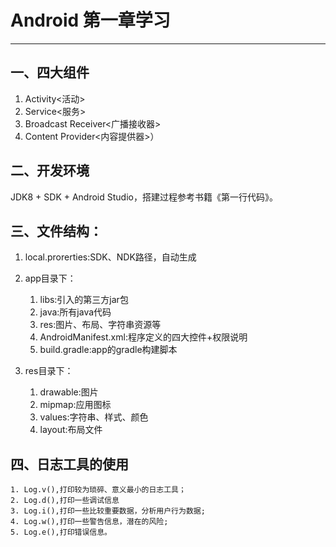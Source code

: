 # Android 第一章学习
---

## 一、四大组件
1. Activity<活动>
2. Service<服务>
3. Broadcast Receiver<广播接收器>
4. Content Provider<内容提供器>）

## 二、开发环境
JDK8 + SDK + Android Studio，搭建过程参考书籍《第一行代码》。

## 三、文件结构：
1. local.prorerties:SDK、NDK路径，自动生成

2. app目录下：
    1. libs:引入的第三方jar包
	2. java:所有java代码
	3. res:图片、布局、字符串资源等
	4. AndroidManifest.xml:程序定义的四大控件+权限说明
	5. build.gradle:app的gradle构建脚本

3. res目录下：
    1. drawable:图片
    2. mipmap:应用图标
    3. values:字符串、样式、颜色
    4. layout:布局文件

## 四、日志工具的使用
    1. Log.v(),打印较为琐碎、意义最小的日志工具；
    2. Log.d(),打印一些调试信息
    3. Log.i(),打印一些比较重要数据，分析用户行为数据;
    4. Log.w(),打印一些警告信息，潜在的风险;
    5. Log.e(),打印错误信息。




